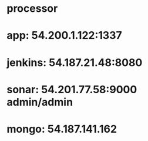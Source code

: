 # processor
### 
# app:	 54.200.1.122:1337
# jenkins: 54.187.21.48:8080
# sonar:   54.201.77.58:9000	admin/admin
# mongo:	 54.187.141.162